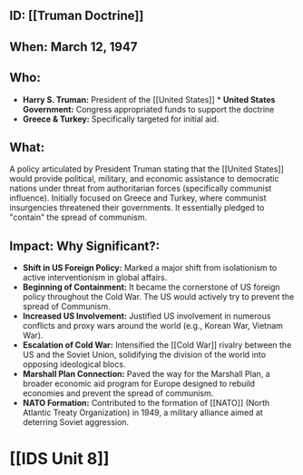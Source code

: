 ## ID: [[Truman Doctrine]] 
## When: March 12, 1947

## Who:
*   **Harry S. Truman:** President of the [[United States]] *   **United States Government:** Congress appropriated funds to support the doctrine
*   **Greece & Turkey:** Specifically targeted for initial aid.

## What:
A policy articulated by President Truman stating that the [[United States]] would provide political, military, and economic assistance to democratic nations under threat from authoritarian forces (specifically communist influence). Initially focused on Greece and Turkey, where communist insurgencies threatened their governments. It essentially pledged to "contain" the spread of communism.

## Impact: Why Significant?:
*   **Shift in US Foreign Policy:** Marked a major shift from isolationism to active interventionism in global affairs.
*   **Beginning of Containment:** It became the cornerstone of US foreign policy throughout the Cold War.  The US would actively try to prevent the spread of Communism.
*   **Increased US Involvement:** Justified US involvement in numerous conflicts and proxy wars around the world (e.g., Korean War, Vietnam War).
*   **Escalation of Cold War:** Intensified the [[Cold War]] rivalry between the US and the Soviet Union, solidifying the division of the world into opposing ideological blocs.
*   **Marshall Plan Connection:** Paved the way for the Marshall Plan, a broader economic aid program for Europe designed to rebuild economies and prevent the spread of communism.
*   **NATO Formation:** Contributed to the formation of [[NATO]] (North Atlantic Treaty Organization) in 1949, a military alliance aimed at deterring Soviet aggression.

# [[IDS Unit 8]]